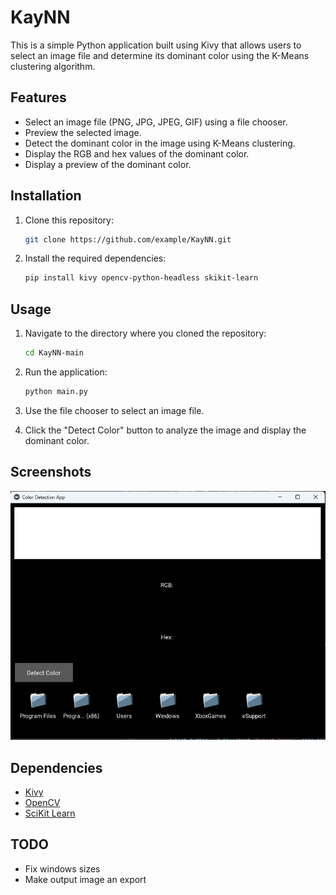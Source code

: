 # KayNN

This is a simple Python application built using Kivy that allows users to select an image file and determine its dominant color using the K-Means clustering algorithm.

## Features

- Select an image file (PNG, JPG, JPEG, GIF) using a file chooser.
- Preview the selected image.
- Detect the dominant color in the image using K-Means clustering.
- Display the RGB and hex values of the dominant color.
- Display a preview of the dominant color.

## Installation

1. Clone this repository:

    ```bash
    git clone https://github.com/example/KayNN.git
    ```

2. Install the required dependencies:

    ```bash
    pip install kivy opencv-python-headless skikit-learn
    ```

## Usage

1. Navigate to the directory where you cloned the repository:

    ```bash
    cd KayNN-main
    ```

2. Run the application:

    ```bash
    python main.py
    ```

3. Use the file chooser to select an image file.
4. Click the "Detect Color" button to analyze the image and display the dominant color.

## Screenshots

![App Screenshot](screenshots/screenshot.png)

## Dependencies

- [Kivy](https://kivy.org/)
- [OpenCV](https://opencv.org/)
- [SciKit Learn]()

## TODO

- Fix windows sizes
- Make output image an export
